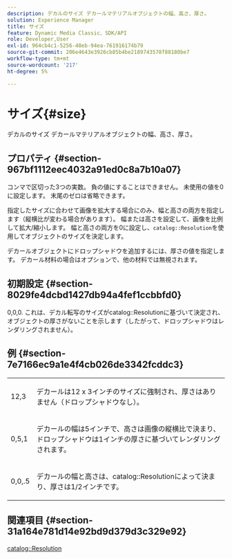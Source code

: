 ```yaml
---
description: デカルのサイズ デカールマテリアルオブジェクトの幅、高さ、厚さ。
solution: Experience Manager
title: サイズ
feature: Dynamic Media Classic、SDK/API
role: Developer,User
exl-id: 964cb4c1-5256-40eb-94ea-761916174b79
source-git-commit: 206e4643e3926cb85b4be2189743578f88180be7
workflow-type: tm+mt
source-wordcount: '217'
ht-degree: 5%

---
```


# サイズ{#size}

デカルのサイズ デカールマテリアルオブジェクトの幅、高さ、厚さ。

## プロパティ {#section-967bf1112eec4032a91ed0c8a7b10a07}

コンマで区切った3つの実数。 負の値にすることはできません。 未使用の値を0に設定します。 末尾のゼロは省略できます。

指定したサイズに合わせて画像を拡大する場合にのみ、幅と高さの両方を指定します（縦横比が変わる場合があります）。 幅または高さを設定して、画像を比例して拡大/縮小します。 幅と高さの両方を0に設定し、`catalog::Resolution`を使用してオブジェクトのサイズを決定します。

デカールオブジェクトにドロップシャドウを追加するには、厚さの値を指定します。 デカール材料の場合はオプションで、他の材料では無視されます。

## 初期設定 {#section-8029fe4dcbd1427db94a4fef1ccbbfd0}

0,0,0. これは、デカル転写のサイズがcatalog::Resolutionに基づいて決定され、オブジェクトの厚さがないことを示します（したがって、ドロップシャドウはレンダリングされません）。

## 例 {#section-7e7166ec9a1e4f4cb026de3342fcddc3}

<table id="simpletable_E3503BD975F342C58DDB4C2B56BF0CEE"> 
 <tr class="strow"> 
  <td class="stentry"> <p>12,3 </p></td> 
  <td class="stentry"> <p>デカールは12 x 3インチのサイズに強制され、厚さはありません（ドロップシャドウなし）。 </p></td> 
 </tr> 
 <tr class="strow"> 
  <td class="stentry"> <p>0,5,1 </p></td> 
  <td class="stentry"> <p>デカールの幅は5インチで、高さは画像の縦横比で決まり、ドロップシャドウは1インチの厚さに基づいてレンダリングされます。 </p></td> 
 </tr> 
 <tr class="strow"> 
  <td class="stentry"> <p>0,0,.5 </p></td> 
  <td class="stentry"> <p>デカールの幅と高さは、catalog::Resolutionによって決まり、厚さは1/2インチです。 </p></td> 
 </tr> 
</table>

## 関連項目 {#section-31a164e781d14e92bd9d379d3c329e92}

[catalog::Resolution](../../../../../ir-api/material-cat/image-rendering-api-ref/c-ir-material-catalog/c-ir-attributes-reference/r-ir-resolution.md#reference-09fe14e6bfbf4db6b7f4369fffecc806)
